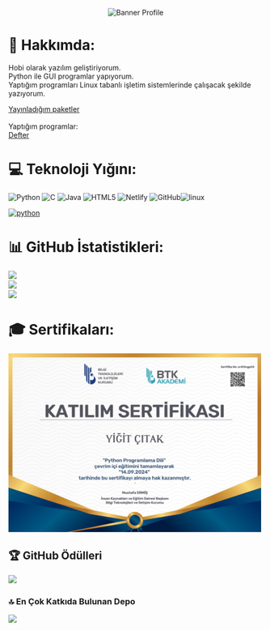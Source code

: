 <p align="center">
  <img src="https://github.com/user-attachments/assets/806e1e92-f600-453b-973f-f41773cf694c" alt="Banner Profile" />
</p>

# 💫 Hakkımda:
Hobi olarak yazılım geliştiriyorum.<br>
Python ile GUI programlar yapıyorum.<br>
Yaptığım programları Linux tabanlı işletim sistemlerinde çalışacak şekilde yazıyorum.<br>

<a href="https://yigit-packages.netlify.app/">Yayınladığım paketler</a><br><br>
Yaptığım programlar:<br>
  <a href="https://defter.netlify.app/">Defter</a>

# 💻 Teknoloji Yığını:
![Python](https://img.shields.io/badge/python-3670A0?style=for-the-badge&logo=python&logoColor=ffdd54) ![C](https://img.shields.io/badge/c-%2300599C.svg?style=for-the-badge&logo=c&logoColor=white) ![Java](https://img.shields.io/badge/java-%23ED8B00.svg?style=for-the-badge&logo=openjdk&logoColor=white) ![HTML5](https://img.shields.io/badge/html5-%23E34F26.svg?style=for-the-badge&logo=html5&logoColor=white) ![Netlify](https://img.shields.io/badge/netlify-%23000000.svg?style=for-the-badge&logo=netlify&logoColor=#00C7B7) ![GitHub](https://img.shields.io/badge/github-%23121011.svg?style=for-the-badge&logo=github&logoColor=white)<img alt="linux" src="https://img.shields.io/badge/Linux-FCC624?style=for-the-badge&logo=linux&logoColor=black" />

<p align="left"><a href="https://customtkinter.tomschimansky.com/" rel="noreferrer"> <img src="https://programacionfacil.org/blog/wp-content/uploads/2023/02/custom-tkinter-logo-programacionfacil-org.png" alt="python" height=27 width=250/> </a></p>

# 📊 GitHub İstatistikleri:
![](https://github-readme-stats.vercel.app/api?username=YigitC7&theme=default&hide_border=false&include_all_commits=false&count_private=false)<br/>
![](https://github-readme-streak-stats.herokuapp.com/?user=YigitC7&theme=default&hide_border=false)<br/>
![](https://github-readme-stats.vercel.app/api/top-langs/?username=YigitC7&theme=default&hide_border=false&include_all_commits=false&count_private=false&layout=compact)

# 🎓 Sertifikaları:
<p align="left">
  <a href="https://www.btkakademi.gov.tr/portal/certificate/validate?certificateId=xr4t0ngpOX">
    <img src="btk_akademi.png" alt="BTK Akademi Sertifikası" width="500">
  </a>
</p>


## 🏆 GitHub Ödülleri
![](https://github-profile-trophy.vercel.app/?username=YigitC7&theme=default&no-frame=false&no-bg=false&margin-w=4)

### 🔝 En Çok Katkıda Bulunan Depo
![](https://github-contributor-stats.vercel.app/api?username=YigitC7&limit=5&theme=default&combine_all_yearly_contributions=true)

<!-- Proudly created with GPRM ( https://gprm.itsvg.in ) -->





